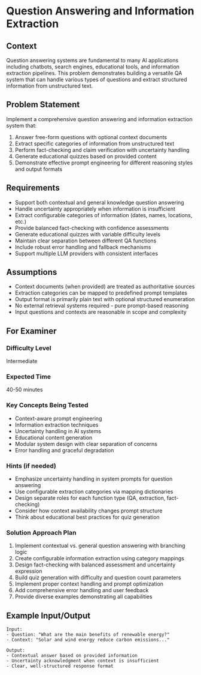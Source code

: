 # Question Answering and Information Extraction

## Context
Question answering systems are fundamental to many AI applications including chatbots, search engines, educational tools, and information extraction pipelines. This problem demonstrates building a versatile QA system that can handle various types of questions and extract structured information from unstructured text.

## Problem Statement
Implement a comprehensive question answering and information extraction system that:
1. Answer free-form questions with optional context documents
2. Extract specific categories of information from unstructured text
3. Perform fact-checking and claim verification with uncertainty handling
4. Generate educational quizzes based on provided content
5. Demonstrate effective prompt engineering for different reasoning styles and output formats

## Requirements
- Support both contextual and general knowledge question answering
- Handle uncertainty appropriately when information is insufficient
- Extract configurable categories of information (dates, names, locations, etc.)
- Provide balanced fact-checking with confidence assessments
- Generate educational quizzes with variable difficulty levels
- Maintain clear separation between different QA functions
- Include robust error handling and fallback mechanisms
- Support multiple LLM providers with consistent interfaces

## Assumptions
- Context documents (when provided) are treated as authoritative sources
- Extraction categories can be mapped to predefined prompt templates
- Output format is primarily plain text with optional structured enumeration
- No external retrieval systems required - pure prompt-based reasoning
- Input questions and contexts are reasonable in scope and complexity

## For Examiner

### Difficulty Level
Intermediate

### Expected Time
40-50 minutes

### Key Concepts Being Tested
- Context-aware prompt engineering
- Information extraction techniques
- Uncertainty handling in AI systems
- Educational content generation
- Modular system design with clear separation of concerns
- Error handling and graceful degradation

### Hints (if needed)
- Emphasize uncertainty handling in system prompts for question answering
- Use configurable extraction categories via mapping dictionaries
- Design separate roles for each function type (QA, extraction, fact-checking)
- Consider how context availability changes prompt structure
- Think about educational best practices for quiz generation

### Solution Approach Plan
1. Implement contextual vs. general question answering with branching logic
2. Create configurable information extraction using category mappings
3. Design fact-checking with balanced assessment and uncertainty expression
4. Build quiz generation with difficulty and question count parameters
5. Implement proper context handling and prompt optimization
6. Add comprehensive error handling and user feedback
7. Provide diverse examples demonstrating all capabilities

## Example Input/Output
```
Input: 
- Question: "What are the main benefits of renewable energy?"
- Context: "Solar and wind energy reduce carbon emissions..."

Output: 
- Contextual answer based on provided information
- Uncertainty acknowledgment when context is insufficient
- Clear, well-structured response format
```
